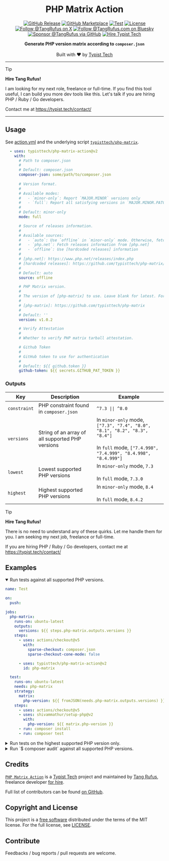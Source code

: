<div align="center">

# PHP Matrix Action

[![GitHub Release](https://img.shields.io/github/v/release/typisttech/php-matrix-action)](https://github.com/typisttech/php-matrix-action/releases/latest)
[![GitHub Marketplace](https://img.shields.io/badge/marketplace-php--matrix-blue?logo=github)](https://github.com/marketplace/actions/php-matrix)
[![Test](https://github.com/typisttech/php-matrix-action/actions/workflows/test.yml/badge.svg)](https://github.com/typisttech/php-matrix-action/actions/workflows/test.yml)
[![License](https://img.shields.io/github/license/typisttech/php-matrix-action.svg)](https://github.com/typisttech/php-matrix-action/blob/master/LICENSE)
[![Follow @TangRufus on X](https://img.shields.io/badge/Follow-TangRufus-15202B?logo=x&logoColor=white)](https://x.com/tangrufus)
[![Follow @TangRufus.com on Bluesky](https://img.shields.io/badge/Bluesky-TangRufus.com-blue?logo=bluesky)](https://bsky.app/profile/tangrufus.com)
[![Sponsor @TangRufus via GitHub](https://img.shields.io/badge/Sponsor-TangRufus-EA4AAA?logo=githubsponsors)](https://github.com/sponsors/tangrufus)
[![Hire Typist Tech](https://img.shields.io/badge/Hire-Typist%20Tech-778899)](https://typist.tech/contact/)

<p>
  <strong>Generate PHP version matrix according to <code>composer.json</code></strong>
  <br>
  <br>
  Built with ♥ by <a href="https://typist.tech/">Typist Tech</a>
</p>

</div>

---

> [!TIP]
> **Hire Tang Rufus!**
>
> I am looking for my next role, freelance or full-time.
> If you find this tool useful, I can build you more dev tools like this.
> Let's talk if you are hiring PHP / Ruby / Go developers.
>
> Contact me at https://typist.tech/contact/

---

## Usage

See [action.yml](action.yml) and the underlying script [`typisttech/php-matrix`](https://github.com/typisttech/php-matrix/#options).

```yaml
  - uses: typisttech/php-matrix-action@v2
    with:
      # Path to composer.json
      #
      # Default: composer.json
      composer-json: some/path/to/composer.json
      
      # Version format.
      #
      # Available modes:
      #   - `minor-only`: Report `MAJOR.MINOR` versions only
      #   - `full`: Report all satisfying versions in `MAJOR.MINOR.PATCH` format
      #
      # Default: minor-only
      mode: full

      # Source of releases information.
      #
      # Available sources:
      #   - `auto`: Use `offline` in `minor-only` mode. Otherwise, fetch from [php.net]
      #   - `php.net`: Fetch releases information from [php.net]
      #   - `offline`: Use [hardcoded releases] information
      #
      # [php.net]: https://www.php.net/releases/index.php
      # [hardcoded releases]: https://github.com/typisttech/php-matrix/blob/main/resources/all-versions.json
      #
      # Default: auto
      source: offline

      # PHP Matrix version.
      # 
      # The version of [php-matrix] to use. Leave blank for latest. For example: v1.0.2
      # 
      # [php-matrix]: https://github.com/typisttech/php-matrix
      #
      # Default: ''
      version: v1.0.2

      # Verify Attestation
      #
      # Whether to verify PHP matrix tarball attestation.

      # Github Token
      #
      # GitHub token to use for authentication
      #
      # Default: ${{ github.token }}
      github-token: ${{ secrets.GITHUB_PAT_TOKEN }}
```

### Outputs

| Key | Description | Example |
| --- | --- | --- |
| `constraint`  | PHP constraint found in `composer.json` | `^7.3 \|\| ^8.0` |
| `versions` | String of an array of all supported PHP versions | In `minor-only` mode, `["7.3", "7.4", "8.0", "8.1", "8.2", "8.3", "8.4"]`<br><br>In `full` mode, `["7.4.998", "7.4.999", "8.4.998", "8.4.999"]` |
| `lowest` | Lowest supported PHP versions | In `minor-only` mode, `7.3`<br><br>In `full` mode, `7.3.0` |
| `highest` | Highest supported PHP versions | In `minor-only` mode, `8.4`<br><br>In `full` mode, `8.4.2` |

> [!TIP]
> **Hire Tang Rufus!**
>
> There is no need to understand any of these quirks.
> Let me handle them for you.
> I am seeking my next job, freelance or full-time.
>
> If you are hiring PHP / Ruby / Go developers,
> contact me at https://typist.tech/contact/

## Examples

<details open>
  <summary>Run tests against all supported PHP versions.</summary>

```yaml
name: Test

on:
  push:

jobs:
  php-matrix:
    runs-on: ubuntu-latest
    outputs:
      versions: ${{ steps.php-matrix.outputs.versions }}
    steps:
      - uses: actions/checkout@v5
        with:
          sparse-checkout: composer.json
          sparse-checkout-cone-mode: false

      - uses: typisttech/php-matrix-action@v2
        id: php-matrix

  test:
    runs-on: ubuntu-latest
    needs: php-matrix
    strategy:
      matrix:
        php-version: ${{ fromJSON(needs.php-matrix.outputs.versions) }}
    steps:
      - uses: actions/checkout@v5
      - uses: shivammathur/setup-php@v2
        with:
          php-version: ${{ matrix.php-version }}
      - run: composer install
      - run: composer test
```
</details>

<details>
  <summary>Run tests on the highest supported PHP version only.</summary>

```yaml
name: Test

on:
  push:

jobs:
  test:
    runs-on: ubuntu-latest
    steps:
      - uses: actions/checkout@v5

      - uses: typisttech/php-matrix-action@v2
        id: php-matrix

      - uses: shivammathur/setup-php@v2
        with:
          php-version: ${{ steps.php-matrix.outputs.highest }}

      - run: composer install
      - run: composer test
```
</details>

<details>
  <summary>Run `$ composer audit` against all supported PHP versions.</summary>

```yaml
name: Composer Audit

on:
  push:

jobs:
  php-matrix:
    runs-on: ubuntu-latest
    outputs:
      versions: ${{ steps.php-matrix.outputs.versions }}
      highest: ${{ steps.php-matrix.outputs.highest }}
      lowest: ${{ steps.php-matrix.outputs.lowest }}
    steps:
      - uses: actions/checkout@v5
        with:
          sparse-checkout: composer.json
          sparse-checkout-cone-mode: false

      - uses: typisttech/php-matrix-action@v2
        id: php-matrix

  composer-audit:
    needs: php-matrix
    runs-on: ubuntu-latest
    strategy:
      matrix:
        php-version: ${{ fromJSON(needs.php-matrix.outputs.versions) }}
        dependency-versions: [highest]
        include:
          - php-version: ${{ needs.php-matrix.outputs.lowest }}
            dependency-versions: lowest
          - php-version: ${{ needs.php-matrix.outputs.highest }}
            dependency-versions: locked
    env:
      COMPOSER_NO_AUDIT: 1
    steps:
      - uses: actions/checkout@v5
        with:
          sparse-checkout: |
            composer.json
            composer.lock
          sparse-checkout-cone-mode: false

      - uses: shivammathur/setup-php@v2
        with:
          php-version: ${{ matrix.php-version }}
          coverage: none
      - uses: ramsey/composer-install@v3
        with:
          dependency-versions: ${{ matrix.dependency-versions }}

      - run: composer audit
```
</details>

## Credits

[`PHP Matrix Action`](https://github.com/typisttech/php-matrix-action) is a [Typist Tech](https://typist.tech) project and
maintained by [Tang Rufus](https://x.com/TangRufus), freelance developer [for hire](https://typist.tech/contact/).

Full list of contributors can be found [on GitHub](https://github.com/typisttech/php-matrix-action/graphs/contributors).

## Copyright and License

This project is a [free software](https://www.gnu.org/philosophy/free-sw.en.html) distributed under the terms of
the MIT license. For the full license, see [LICENSE](LICENSE).

## Contribute

Feedbacks / bug reports / pull requests are welcome.
